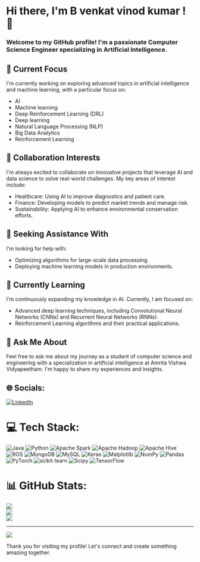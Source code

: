 # Hi there, I'm B venkat vinod kumar ! 👋

### Welcome to my GitHub profile! I'm a passionate Computer Science Engineer specializing in Artificial Intelligence.

## 🔭 Current Focus
I'm currently working on exploring advanced topics in artificial intelligence and machine learning, with a particular focus on:
- AI
- Machine learning
- Deep Reinforcement Learning (DRL)
- Deep learning
- Natural Language Processing (NLP)
- Big Data Analytics
- Reinforcement Learning

## 👯 Collaboration Interests
I'm always excited to collaborate on innovative projects that leverage AI and data science to solve real-world challenges. My key areas of interest include:
- Healthcare: Using AI to improve diagnostics and patient care.
- Finance: Developing models to predict market trends and manage risk.
- Sustainability: Applying AI to enhance environmental conservation efforts.

## 🤝 Seeking Assistance With
I'm looking for help with:
- Optimizing algorithms for large-scale data processing.
- Deploying machine learning models in production environments.

## 🌱 Currently Learning
I'm continuously expanding my knowledge in AI. Currently, I am focused on:
- Advanced deep learning techniques, including Convolutional Neural Networks (CNNs) and Recurrent Neural Networks (RNNs).
- Reinforcement Learning algorithms and their practical applications.

## 💬 Ask Me About
Feel free to ask me about my journey as a student of computer science and engineering with a specialization in artificial intelligence at Amrita Vishwa Vidyapeetham. I'm happy to share my experiences and insights.


## 🌐 Socials:
[![LinkedIn](https://img.shields.io/badge/LinkedIn-%230077B5.svg?logo=linkedin&logoColor=white)](https://www.linkedin.com/in/b-venkat-vinod-kumar0006/) 

# 💻 Tech Stack:
![Java](https://img.shields.io/badge/java-%23ED8B00.svg?style=for-the-badge&logo=openjdk&logoColor=white) ![Python](https://img.shields.io/badge/python-3670A0?style=for-the-badge&logo=python&logoColor=ffdd54) ![Apache Spark](https://img.shields.io/badge/Apache%20Spark-FDEE21?style=for-the-badge&logo=apachespark&logoColor=black) ![Apache Hadoop](https://img.shields.io/badge/Apache%20Hadoop-66CCFF?style=for-the-badge&logo=apachehadoop&logoColor=black) ![Apache Hive](https://img.shields.io/badge/Apache%20Hive-FDEE21?style=for-the-badge&logo=apachehive&logoColor=black) ![ROS](https://img.shields.io/badge/ros-%230A0FF9.svg?style=for-the-badge&logo=ros&logoColor=white) ![MongoDB](https://img.shields.io/badge/MongoDB-%234ea94b.svg?style=for-the-badge&logo=mongodb&logoColor=white) ![MySQL](https://img.shields.io/badge/mysql-4479A1.svg?style=for-the-badge&logo=mysql&logoColor=white) ![Keras](https://img.shields.io/badge/Keras-%23D00000.svg?style=for-the-badge&logo=Keras&logoColor=white) ![Matplotlib](https://img.shields.io/badge/Matplotlib-%23ffffff.svg?style=for-the-badge&logo=Matplotlib&logoColor=black) ![NumPy](https://img.shields.io/badge/numpy-%23013243.svg?style=for-the-badge&logo=numpy&logoColor=white) ![Pandas](https://img.shields.io/badge/pandas-%23150458.svg?style=for-the-badge&logo=pandas&logoColor=white) ![PyTorch](https://img.shields.io/badge/PyTorch-%23EE4C2C.svg?style=for-the-badge&logo=PyTorch&logoColor=white) ![scikit-learn](https://img.shields.io/badge/scikit--learn-%23F7931E.svg?style=for-the-badge&logo=scikit-learn&logoColor=white) ![Scipy](https://img.shields.io/badge/SciPy-%230C55A5.svg?style=for-the-badge&logo=scipy&logoColor=%white) ![TensorFlow](https://img.shields.io/badge/TensorFlow-%23FF6F00.svg?style=for-the-badge&logo=TensorFlow&logoColor=white)
# 📊 GitHub Stats:
![](https://github-readme-stats.vercel.app/api?username=Bvenkatvinodkumar&theme=dark&hide_border=false&include_all_commits=true&count_private=true)<br/>
![](https://github-readme-streak-stats.herokuapp.com/?user=Bvenkatvinodkumar&theme=dark&hide_border=false)<br/>
![](https://github-readme-stats.vercel.app/api/top-langs/?username=Bvenkatvinodkumar&theme=dark&hide_border=false&include_all_commits=true&count_private=true&layout=compact)

---
[![](https://visitcount.itsvg.in/api?id=Bvenkatvinodkumar&icon=0&color=0)](https://visitcount.itsvg.in)

<!-- Proudly created with GPRM ( https://gprm.itsvg.in ) -->

Thank you for visiting my profile! Let's connect and create something amazing together.
